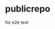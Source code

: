 # publicrepo
for e2e test






































































































































































































































































































































































































































































































































































































































































































































































































































































































































































































































































































































































































































































































































































































































































































































































































































































































































































































































































































































































































































































































































































































































































































































































































































































































































































































































































































































































































































































































































































































































































































































































































































































































































































































































































































































































































































































































































































































































































































































































































































































































































































































































































































































































